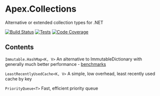 # Apex.Collections
Alternative or extended collection types for .NET

[![Build Status](https://numenfall.visualstudio.com/Libraries/_apis/build/status/dbolin.Apex.Collections?branchName=master)](https://numenfall.visualstudio.com/Libraries/_build/latest?definitionId=9&branchName=master) [![Tests](https://img.shields.io/azure-devops/tests/numenfall/Libraries/9.svg?compact_message)](https://numenfall.visualstudio.com/Libraries/_build/latest?definitionId=9&branchName=master)
[![Code Coverage](https://img.shields.io/azure-devops/coverage/numenfall/Libraries/9/master.svg)](https://numenfall.visualstudio.com/Libraries/_build/latest?definitionId=9&branchName=master)

## Contents

`Immutable.HashMap<K, V>` An alternative to ImmutableDictionary with generally much better performance - [benchmarks](Benchmarks/Benchmarks.md)

`LeastRecentlyUsedCache<K, V>` A simple, low overhead, least recently used cache by key

`PriorityQueue<T>` Fast, efficient priority queue
